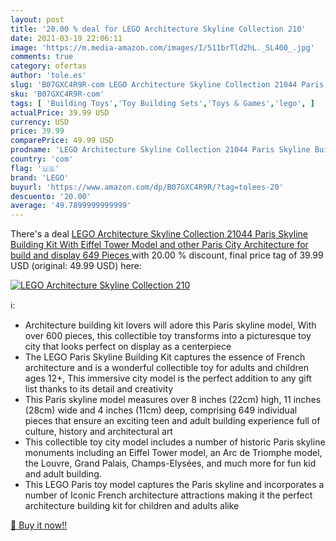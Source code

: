 ```yaml
---
layout: post
title: '20.00 % deal for LEGO Architecture Skyline Collection 210'
date: 2021-03-19 22:06:11
image: 'https://m.media-amazon.com/images/I/511brTld2hL._SL400_.jpg'
comments: true
category: ofertas
author: 'tole.es'
slug: 'B07GXC4R9R-com LEGO Architecture Skyline Collection 21044 Paris Skyline...'
sku: 'B07GXC4R9R-com'
tags: [ 'Building Toys','Toy Building Sets','Toys & Games','lego', ]
actualPrice: 39.99 USD
currency: USD
price: 39.99
comparePrice: 49.99 USD
prodname: 'LEGO Architecture Skyline Collection 21044 Paris Skyline Building Kit With Eiffel Tower Model and other Paris City Architecture for build and display  649 Pieces '
country: 'com'
flag: '🇺🇸'
brand: 'LEGO'
buyurl: 'https://www.amazon.com/dp/B07GXC4R9R/?tag=tolees-20'
descuento: '20.00'
average: '49.7899999999999'
---
```


There's a deal [LEGO Architecture Skyline Collection 21044 Paris Skyline Building Kit With Eiffel Tower Model and other Paris City Architecture for build and display  649 Pieces ](https://www.amazon.com/dp/B07GXC4R9R/?tag=tolees-20)  with  20.00 % discount, final price tag of  39.99 USD (original: 49.99 USD) here:

[![LEGO Architecture Skyline Collection 210](https://m.media-amazon.com/images/I/511brTld2hL._SL400_.jpg)](https://www.amazon.com/dp/B07GXC4R9R/?tag=tolees-20)

ℹ️:

- Architecture building kit lovers will adore this Paris skyline model, With over 600 pieces, this collectible toy transforms into a picturesque toy city that looks perfect on display as a centerpiece
- The LEGO Paris Skyline Building Kit captures the essence of French architecture and is a wonderful collectible toy for adults and children ages 12+, This immersive city model is the perfect addition to any gift list thanks to its detail and creativity
- This Paris skyline model measures over 8 inches (22cm) high, 11 inches (28cm) wide and 4 inches (11cm) deep, comprising 649 individual pieces that ensure an exciting teen and adult building experience full of culture, history and architectural art
- This collectible toy city model includes a number of historic Paris skyline monuments including an Eiffel Tower model, an Arc de Triomphe model, the Louvre, Grand Palais, Champs-Elysées, and much more for fun kid and adult building.
- This LEGO Paris toy model captures the Paris skyline and incorporates a number of Iconic French architecture attractions making it the perfect architecture building kit for children and adults alike

[🛒 Buy it now!!](https://www.amazon.com/dp/B07GXC4R9R/?tag=tolees-20)
